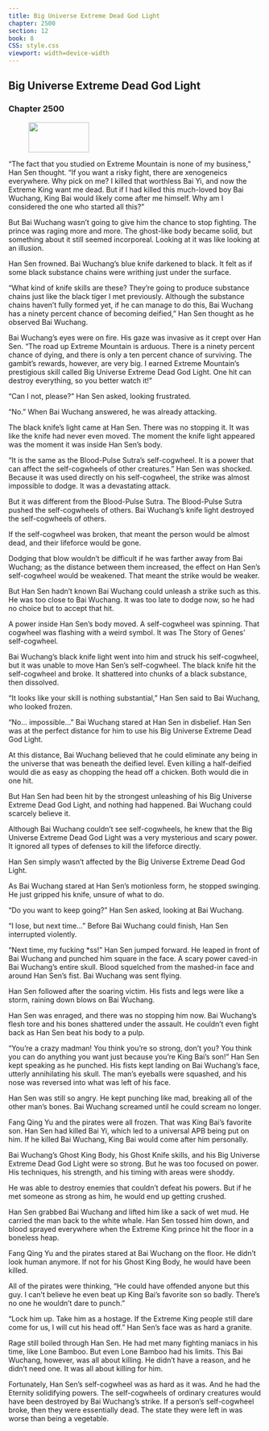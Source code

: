 ```yaml
---
title: Big Universe Extreme Dead God Light
chapter: 2500
section: 12
book: 8
CSS: style.css
viewport: width=device-width
---
```


## Big Universe Extreme Dead God Light

### Chapter 2500

<figure>
	<img src="../Images/gem.gif" alt="" id="gem" width="120" height="60" />
</figure>

“The fact that you studied on Extreme Mountain is none of my business,” Han Sen thought. “If you want a risky fight, there are xenogeneics everywhere. Why pick on me? I killed that worthless Bai Yi, and now the Extreme King want me dead. But if I had killed this much-loved boy Bai Wuchang, King Bai would likely come after me himself. Why am I considered the one who started all this?”

But Bai Wuchang wasn’t going to give him the chance to stop fighting. The prince was raging more and more. The ghost-like body became solid, but something about it still seemed incorporeal. Looking at it was like looking at an illusion.

Han Sen frowned. Bai Wuchang’s blue knife darkened to black. It felt as if some black substance chains were writhing just under the surface.

“What kind of knife skills are these? They’re going to produce substance chains just like the black tiger I met previously. Although the substance chains haven’t fully formed yet, if he can manage to do this, Bai Wuchang has a ninety percent chance of becoming deified,” Han Sen thought as he observed Bai Wuchang.

Bai Wuchang’s eyes were on fire. His gaze was invasive as it crept over Han Sen. “The road up Extreme Mountain is arduous. There is a ninety percent chance of dying, and there is only a ten percent chance of surviving. The gambit’s rewards, however, are very big. I earned Extreme Mountain’s prestigious skill called Big Universe Extreme Dead God Light. One hit can destroy everything, so you better watch it!”

“Can I not, please?” Han Sen asked, looking frustrated.

“No.” When Bai Wuchang answered, he was already attacking.

The black knife’s light came at Han Sen. There was no stopping it. It was like the knife had never even moved. The moment the knife light appeared was the moment it was inside Han Sen’s body.

“It is the same as the Blood-Pulse Sutra’s self-cogwheel. It is a power that can affect the self-cogwheels of other creatures.” Han Sen was shocked. Because it was used directly on his self-cogwheel, the strike was almost impossible to dodge. It was a devastating attack.

But it was different from the Blood-Pulse Sutra. The Blood-Pulse Sutra pushed the self-cogwheels of others. Bai Wuchang’s knife light destroyed the self-cogwheels of others.

If the self-cogwheel was broken, that meant the person would be almost dead, and their lifeforce would be gone.

Dodging that blow wouldn’t be difficult if he was farther away from Bai Wuchang; as the distance between them increased, the effect on Han Sen’s self-cogwheel would be weakened. That meant the strike would be weaker.

But Han Sen hadn’t known Bai Wuchang could unleash a strike such as this. He was too close to Bai Wuchang. It was too late to dodge now, so he had no choice but to accept that hit.

A power inside Han Sen’s body moved. A self-cogwheel was spinning. That cogwheel was flashing with a weird symbol. It was The Story of Genes’ self-cogwheel.

Bai Wuchang’s black knife light went into him and struck his self-cogwheel, but it was unable to move Han Sen’s self-cogwheel. The black knife hit the self-cogwheel and broke. It shattered into chunks of a black substance, then dissolved.

“It looks like your skill is nothing substantial,” Han Sen said to Bai Wuchang, who looked frozen.

“No… impossible…” Bai Wuchang stared at Han Sen in disbelief. Han Sen was at the perfect distance for him to use his Big Universe Extreme Dead God Light.

At this distance, Bai Wuchang believed that he could eliminate any being in the universe that was beneath the deified level. Even killing a half-deified would die as easy as chopping the head off a chicken. Both would die in one hit.

But Han Sen had been hit by the strongest unleashing of his Big Universe Extreme Dead God Light, and nothing had happened. Bai Wuchang could scarcely believe it.

Although Bai Wuchang couldn’t see self-cogwheels, he knew that the Big Universe Extreme Dead God Light was a very mysterious and scary power. It ignored all types of defenses to kill the lifeforce directly.

Han Sen simply wasn’t affected by the Big Universe Extreme Dead God Light.

As Bai Wuchang stared at Han Sen’s motionless form, he stopped swinging. He just gripped his knife, unsure of what to do.

“Do you want to keep going?” Han Sen asked, looking at Bai Wuchang.

“I lose, but next time…” Before Bai Wuchang could finish, Han Sen interrupted violently.

“Next time, my fucking *ss!” Han Sen jumped forward. He leaped in front of Bai Wuchang and punched him square in the face. A scary power caved-in Bai Wuchang’s entire skull. Blood squelched from the mashed-in face and around Han Sen’s fist. Bai Wuchang was sent flying.

Han Sen followed after the soaring victim. His fists and legs were like a storm, raining down blows on Bai Wuchang.

Han Sen was enraged, and there was no stopping him now. Bai Wuchang’s flesh tore and his bones shattered under the assault. He couldn’t even fight back as Han Sen beat his body to a pulp.

“You’re a crazy madman! You think you’re so strong, don’t you? You think you can do anything you want just because you’re King Bai’s son!” Han Sen kept speaking as he punched. His fists kept landing on Bai Wuchang’s face, utterly annihilating his skull. The man’s eyeballs were squashed, and his nose was reversed into what was left of his face.

Han Sen was still so angry. He kept punching like mad, breaking all of the other man’s bones. Bai Wuchang screamed until he could scream no longer.

Fang Qing Yu and the pirates were all frozen. That was King Bai’s favorite son. Han Sen had killed Bai Yi, which led to a universal APB being put on him. If he killed Bai Wuchang, King Bai would come after him personally.

Bai Wuchang’s Ghost King Body, his Ghost Knife skills, and his Big Universe Extreme Dead God Light were so strong. But he was too focused on power. His techniques, his strength, and his timing with areas were shoddy.

He was able to destroy enemies that couldn’t defeat his powers. But if he met someone as strong as him, he would end up getting crushed.

Han Sen grabbed Bai Wuchang and lifted him like a sack of wet mud. He carried the man back to the white whale. Han Sen tossed him down, and blood sprayed everywhere when the Extreme King prince hit the floor in a boneless heap.

Fang Qing Yu and the pirates stared at Bai Wuchang on the floor. He didn’t look human anymore. If not for his Ghost King Body, he would have been killed.

All of the pirates were thinking, “He could have offended anyone but this guy. I can’t believe he even beat up King Bai’s favorite son so badly. There’s no one he wouldn’t dare to punch.”

“Lock him up. Take him as a hostage. If the Extreme King people still dare come for us, I will cut his head off.” Han Sen’s face was as hard a granite.

Rage still boiled through Han Sen. He had met many fighting maniacs in his time, like Lone Bamboo. But even Lone Bamboo had his limits. This Bai Wuchang, however, was all about killing. He didn’t have a reason, and he didn’t need one. It was all about killing for him.

Fortunately, Han Sen’s self-cogwheel was as hard as it was. And he had the Eternity solidifying powers. The self-cogwheels of ordinary creatures would have been destroyed by Bai Wuchang’s strike. If a person’s self-cogwheel broke, then they were essentially dead. The state they were left in was worse than being a vegetable.